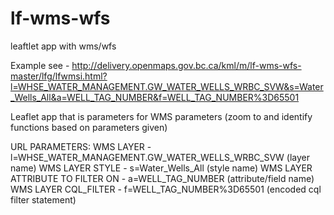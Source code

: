 # lf-wms-wfs
leaftlet app with wms/wfs

Example see - http://delivery.openmaps.gov.bc.ca/kml/m/lf-wms-wfs-master/lfg/lfwmsi.html?l=WHSE_WATER_MANAGEMENT.GW_WATER_WELLS_WRBC_SVW&s=Water_Wells_All&a=WELL_TAG_NUMBER&f=WELL_TAG_NUMBER%3D65501

Leaflet app that is parameters for WMS parameters (zoom to and identify functions based on parameters given)

URL PARAMETERS:
WMS LAYER - l=WHSE_WATER_MANAGEMENT.GW_WATER_WELLS_WRBC_SVW  (layer name)
WMS LAYER STYLE - s=Water_Wells_All (style name)
WMS LAYER ATTRIBUTE TO FILTER ON - a=WELL_TAG_NUMBER (attribute/field name)
WMS LAYER CQL_FILTER - f=WELL_TAG_NUMBER%3D65501 (encoded cql filter statement)



